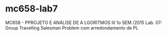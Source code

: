 # mc658-lab7
MC658 -  PPROJETO E ANÁLISE DE A LGORITMOS III 1o SEM /2015 Lab. 07: Group Travelling Salesman Problem com arredondamento de PL
